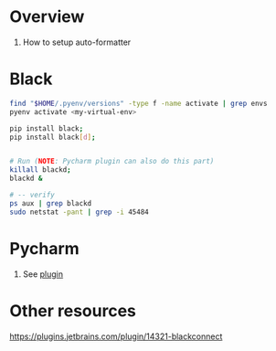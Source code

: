 # Overview
1. How to setup auto-formatter


# Black
```bash
find "$HOME/.pyenv/versions" -type f -name activate | grep envs
pyenv activate <my-virtual-env>

pip install black;
pip install black[d];


# Run (NOTE: Pycharm plugin can also do this part)
killall blackd;
blackd &

# -- verify
ps aux | grep blackd
sudo netstat -pant | grep -i 45484
```


# Pycharm
1. See [plugin](https://plugins.jetbrains.com/plugin/14321-blackconnect)


# Other resources
https://plugins.jetbrains.com/plugin/14321-blackconnect
